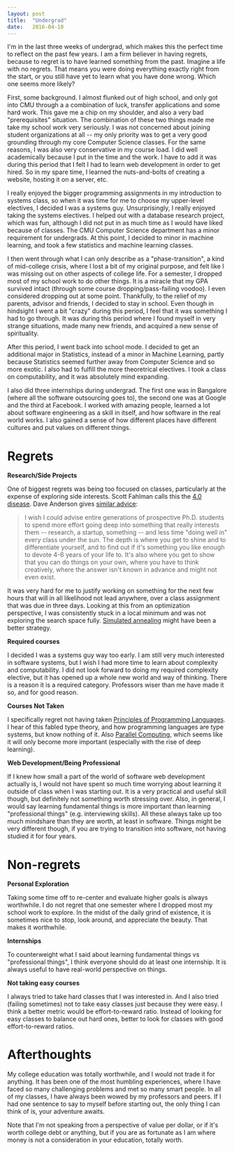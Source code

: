 ```yaml
---
layout: post
title:  "Undergrad"
date:   2016-04-10
---
```


I'm in the last three weeks of undergrad, which makes this the perfect time to reflect on the past few years. I am a firm believer in having regrets, because to regret is to have learned something from the past. Imagine a life with no regrets. That means you were doing everything exactly right from the start, or you still have yet to learn what you have done wrong. Which one seems more likely?

First, some background. I almost flunked out of high school, and only got into CMU through a a combination of luck, transfer applications and some hard work. This gave me a chip on my shoulder, and also a very bad "prerequisites" situation. The combination of these two things made me take my school work very seriously. I was not concerned about joining student organizations at all -- my only priority was to get a very good grounding through my core Computer Science classes. For the same reasons, I was also very conservative in my course load. I did well academically because I put in the time and the work. I have to add it was during this period that I felt I had to learn web development in order to get hired. So in my spare time, I learned the nuts-and-bolts of creating a website, hosting it on a server, etc.

I really enjoyed the bigger programming assignments in my introduction to systems class, so when it was time for me to choose my upper-level electives, I decided I was a systems guy. Unsurprisingly, I really enjoyed taking the systems electives. I helped out with a database research project, which was fun, although I did not put in as much time as I would have liked because of classes. The CMU Computer Science department has a minor requirement for undergrads. At this point, I decided to minor in machine learning, and took a few statistics and machine learning classes.

I then went through what I can only describe as a "phase-transition", a kind of mid-college crisis, where I lost a bit of my original purpose, and felt like I was missing out on other aspects of college life. For a semester, I dropped most of my school work to do other things. It is a miracle that my GPA survived intact (through some course dropping/pass-failing voodoo). I even considered dropping out at some point. Thankfully, to the relief of my parents, advisor and friends, I decided to stay in school. Even though in hindsight I went a bit "crazy" during this period, I feel that it was something I had to go through. It was during this period where I found myself in very strange situations, made many new friends, and acquired a new sense of spirituality.

After this period, I went back into school mode. I decided to get an additional major in Statistics, instead of a  minor in Machine Learning, partly because Statistics seemed further away from Computer Science and so more exotic. I also had to fulfill the more theoretrical electives. I took a class on computability, and it was absolutely mind expanding.

I also did three internships during undergrad. The first one was in Bangalore (where all the software outsourcing goes to), the second one was at Google and the third at Facebook. I worked with amazing people, learned a lot about software engineering as a skill in itself, and how software in the real world works. I also gained a sense of how different places have different cultures and put values on different things.

# Regrets

__Research/Side Projects__

One of biggest regrets was being too focused on classes, particularly at the expense of exploring side interests. Scott Fahlman calls this the [4.0 disease][scottfahlman]. Dave Anderson gives [similar advice][dga]:

> I wish I could advise entire generations of prospective Ph.D. students to spend more effort going deep into something that really interests them -- research, a startup, something -- and less time "doing well in" every class under the sun.  The depth is where you get to shine and to differentiate yourself, and to find out if it's something you like enough to devote 4-6 years of your life to.  It's also where you get to show that you can do things on your own, where you have to think creatively, where the answer isn't known in advance and might not even exist.

It was very hard for me to justify working on something for the next few hours that will in all likelihood not lead anywhere, over a class assignment that was due in three days. Looking at this from an optimization perspective,
I was consistently stuck in a local minimum and was not exploring the search space fully. [Simulated annealing][simanneal] might have been a better strategy.

__Required courses__

I decided I was a systems guy way too early. I am still very much interested in software systems, but I wish I had more time to learn about complexity and computability. I did not look forward to doing my required complexity elective, but it has opened up a whole new world and way of thinking. There is a reason it is a required category. Professors wiser than me have made it so, and for good reason.
  
__Courses Not Taken__

I specifically regret not having taken [Principles of Programming Languages][15312]. I hear of this fabled type theory, and how programming languages are type systems, but know nothing of it. Also [Parallel Computing][15418], which seems like it will only become more important (especially with the rise of deep learning).

__Web Development/Being Professional__

If I knew how small a part of the world of software web development actually is, I would not have spent so much time worrying about learning it outside of class when I was starting out. It is a very practical and useful skill though, but definitely not something worth stressing over. Also, in general, I would say learning fundamental things is more important than learning "professional things" (e.g. interviewing skills). All these always take up too much mindshare than they are worth, at least in software. Things might be very different though, if you are trying to transition into software, not having studied it for four years.

# Non-regrets

__Personal Exploration__

Taking some time off to re-center and evaluate higher goals is always worthwhile. I do not regret that one semester where I dropped most my school work to explore. In the midst of the daily grind of existence, it is sometimes nice to stop, look around, and appreciate the beauty. That makes it worthwhile.

__Internships__

To counterweight what I said about learning fundamental things vs "professional things", I think everyone should do at least one internship. It is always useful to have real-world perspective on things.
  
__Not taking easy courses__

I always tried to take hard classes that I was interested in. And I also tried (failing sometimes) not to take easy classes just because they were easy. I think a better metric would be effort-to-reward ratio. Instead of looking for easy classes to balance out hard ones, better to look for classes with good effort-to-reward ratios.

# Afterthoughts

My college education was totally worthwhile, and I would not trade it for anything. It has been one of the most humbling experiences, where I have faced so many challenging problems and met so many smart people. In all of my classes, I have always been wowed by my professors and peers. If I had one sentence to say to myself before starting out, the only thing I can think of is, your adventure awaits.

Note that I'm not speaking from a perspective of value per dollar, or if it's worth college debt or anything, but if you are as fortunate as I am where money is not a consideration in your education, totally worth.

[scottfahlman]: https://www.quora.com/How-can-I-earn-a-4-0-GPA-at-Carnegie-Mellon-University
[dga]: http://da-data.blogspot.com/2015/03/reflecting-on-cs-graduate-admissions.html
[simanneal]: https://en.wikipedia.org/wiki/Simulated_annealing
[15312]: https://www.cs.cmu.edu/~rwh/courses/ppl/phil.html
[15418]: http://15418.courses.cs.cmu.edu